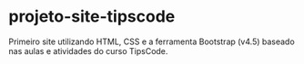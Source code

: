 # projeto-site-tipscode
Primeiro site utilizando HTML, CSS e a ferramenta Bootstrap (v4.5) baseado nas aulas e atividades do curso TipsCode.
